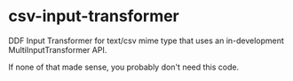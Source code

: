 csv-input-transformer
=======================

DDF Input Transformer for text/csv mime type that uses an
in-development MultiInputTransformer API.

If none of that made sense, you probably don't need this
code.